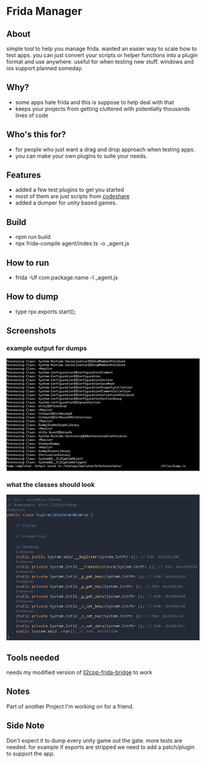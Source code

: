 # Frida Manager

## About

simple tool to help you manage frida. wanted an easier way to scale how to test apps. you can just convert your scripts or helper functions into a plugin format and use anywhere.
useful for when testing new stuff. windows and ios support planned someday.

## Why?
- some apps hate frida and this is suppose to help deal with that
- keeps your projects from getting cluttered with potentially thousands lines of code

## Who's this for?
- for people who just want a drag and drop approach when testing apps.
- you can make your own plugins to suite your needs.

## Features
- added a few test plugins to get you started
- most of them are just scripts from [codeshare](https://codeshare.frida.re/)
- added a dumper for unity based games.

## Build
- npm run build 
- npx frida-compile agent/index.ts -o _agent.js

## How to run
- frida -Uf com.package.name -l _agent.js

## How to dump
- type rpx.exports.start();

## Screenshots

### example output for dumps
![example dump](screenshots/example.png)

### what the classes should look
![dump format](screenshots/dump_format.png)


## Tools needed

needs my modified version of [Il2cpp-frida-bridge](https://github.com/yoncodes/frida-il2cpp-bridge) to work

## Notes

Part of another Project I'm working on for a friend.

## Side Note

Don't expect it to dump every unity game out the gate. more tests are needed. for example if exports are stripped we need to add a patch/plugin to support the app.
